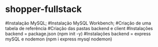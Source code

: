 # shopper-fullstack

#Instalação MySQL;
#Instalação MySQL Workbench;
#Criação de uma tabela de referência
#Criação das pastas backend e client
#Instalações backend = package.json (npm init -y)
#Instalações backend = express mySQL e nodemon (npm i express mysql nodemon)

